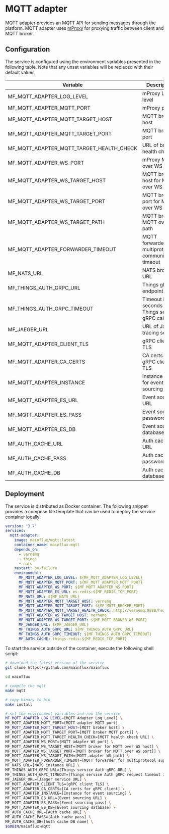 # MQTT adapter

MQTT adapter provides an MQTT API for sending messages through the platform.
MQTT adapter uses [mProxy](https://github.com/mainflux/mproxy) for proxying
traffic between client and MQTT broker.

## Configuration

The service is configured using the environment variables presented in the
following table. Note that any unset variables will be replaced with their
default values.

| Variable                                 | Description                                            | Default               |
|------------------------------------------|--------------------------------------------------------|-----------------------|
| MF_MQTT_ADAPTER_LOG_LEVEL                | mProxy Log level                                       | error                 |
| MF_MQTT_ADAPTER_MQTT_PORT                | mProxy port                                            | 1883                  |
| MF_MQTT_ADAPTER_MQTT_TARGET_HOST         | MQTT broker host                                       | 0.0.0.0               |
| MF_MQTT_ADAPTER_MQTT_TARGET_PORT         | MQTT broker port                                       | 1883                  |
| MF_MQTT_ADAPTER_MQTT_TARGET_HEALTH_CHECK | URL of broker health check                             | ""                    |
| MF_MQTT_ADAPTER_WS_PORT                  | mProxy MQTT over WS port                               | 8080                  |
| MF_MQTT_ADAPTER_WS_TARGET_HOST           | MQTT broker host for MQTT over WS                      | localhost             |
| MF_MQTT_ADAPTER_WS_TARGET_PORT           | MQTT broker port for MQTT over WS                      | 8080                  |
| MF_MQTT_ADAPTER_WS_TARGET_PATH           | MQTT broker MQTT over WS path                          | /mqtt                 |
| MF_MQTT_ADAPTER_FORWARDER_TIMEOUT        | MQTT forwarder for multiprotocol communication timeout | 30s                   |
| MF_NATS_URL                              | NATS broker URL                                        | nats://127.0.0.1:4222 |
| MF_THINGS_AUTH_GRPC_URL                  | Things gRPC endpoint URL                               | localhost:8181        |
| MF_THINGS_AUTH_GRPC_TIMEOUT              | Timeout in seconds for Things service gRPC calls       | 1s                    |
| MF_JAEGER_URL                            | URL of Jaeger tracing service                          | ""                    |
| MF_MQTT_ADAPTER_CLIENT_TLS               | gRPC client TLS                                        | false                 |
| MF_MQTT_ADAPTER_CA_CERTS                 | CA certs for gRPC client TLS                           | ""                    |
| MF_MQTT_ADAPTER_INSTANCE                 | Instance name for event sourcing                       | ""                    |
| MF_MQTT_ADAPTER_ES_URL                   | Event sourcing URL                                     | localhost:6379        |
| MF_MQTT_ADAPTER_ES_PASS                  | Event sourcing password                                | ""                    |
| MF_MQTT_ADAPTER_ES_DB                    | Event sourcing database                                | "0"                   |
| MF_AUTH_CACHE_URL                        | Auth cache URL                                         | localhost:6379        |
| MF_AUTH_CACHE_PASS                       | Auth cache password                                    | ""                    |
| MF_AUTH_CACHE_DB                         | Auth cache database                                    | "0"                   |


## Deployment

The service is distributed as Docker container. The following snippet provides
a compose file template that can be used to deploy the service container locally:

```yaml
version: "3.7"
services:
  mqtt-adapter:
    image: mainflux/mqtt:latest
    container_name: mainflux-mqtt
    depends_on:
      - vernemq
      - things
      - nats
    restart: on-failure
    environment:
      MF_MQTT_ADAPTER_LOG_LEVEL: ${MF_MQTT_ADAPTER_LOG_LEVEL}
      MF_MQTT_ADAPTER_MQTT_PORT: ${MF_MQTT_ADAPTER_MQTT_PORT}
      MF_MQTT_ADAPTER_WS_PORT: ${MF_MQTT_ADAPTER_WS_PORT}
      MF_MQTT_ADAPTER_ES_URL: es-redis:${MF_REDIS_TCP_PORT}
      MF_NATS_URL: ${MF_NATS_URL}
      MF_MQTT_ADAPTER_MQTT_TARGET_HOST: vernemq
      MF_MQTT_ADAPTER_MQTT_TARGET_PORT: ${MF_MQTT_BROKER_PORT}
      MF_MQTT_ADAPTER_MQTT_TARGET_HEALTH_CHECK: http://vernemq:8888/health
      MF_MQTT_ADAPTER_WS_TARGET_HOST: vernemq
      MF_MQTT_ADAPTER_WS_TARGET_PORT: ${MF_MQTT_BROKER_WS_PORT}
      MF_JAEGER_URL: ${MF_JAEGER_URL}
      MF_THINGS_AUTH_GRPC_URL: ${MF_THINGS_AUTH_GRPC_URL}
      MF_THINGS_AUTH_GRPC_TIMEOUT: ${MF_THINGS_AUTH_GRPC_TIMEOUT}
      MF_AUTH_CACHE: things-redis:${MF_REDIS_TCP_PORT}
```

To start the service outside of the container, execute the following shell script:

```bash
# download the latest version of the service
git clone https://github.com/mainflux/mainflux

cd mainflux

# compile the mqtt
make mqtt

# copy binary to bin
make install

# set the environment variables and run the service
MF_MQTT_ADAPTER_LOG_LEVEL=[MQTT Adapter Log Level] \
MF_MQTT_ADAPTER_MQTT_PORT=[MQTT adapter MQTT port]
MF_MQTT_ADAPTER_MQTT_TARGET_HOST=[MQTT broker host] \
MF_MQTT_ADAPTER_MQTT_TARGET_PORT=[MQTT broker MQTT port]] \
MF_MQTT_ADAPTER_MQTT_TARGET_HEALTH_CHECK=[MQTT health check URL] \
MF_MQTT_ADAPTER_WS_PORT=[MQTT adapter WS port] \
MF_MQTT_ADAPTER_WS_TARGET_HOST=[MQTT broker for MQTT over WS host] \
MF_MQTT_ADAPTER_WS_TARGET_PORT=[MQTT broker for MQTT over WS port]] \
MF_MQTT_ADAPTER_WS_TARGET_PATH=[MQTT adapter WS path] \
MF_MQTT_ADAPTER_FORWARDER_TIMEOUT=[MQTT forwarder for multiprotocol support timeout] \
MF_NATS_URL=[NATS instance URL] \
MF_THINGS_AUTH_GRPC_URL=[Things service Auth gRPC URL] \
MF_THINGS_AUTH_GRPC_TIMEOUT=[Things service Auth gRPC request timeout in seconds] \
MF_JAEGER_URL=[Jaeger service URL] \
MF_MQTT_ADAPTER_CLIENT_TLS=[gRPC client TLS] \
MF_MQTT_ADAPTER_CA_CERTS=[CA certs for gRPC client] \
MF_MQTT_ADAPTER_INSTANCE=[Instance for event sourcing] \
MF_MQTT_ADAPTER_ES_URL=[Event sourcing URL] \
MF_MQTT_ADAPTER_ES_PASS=[Event sourcing pass] \
MF_MQTT_ADAPTER_ES_DB=[Event sourcing database] \
MF_AUTH_CACHE_URL=[Auth cache URL] \
MF_AUTH_CACHE_PASS=[Auth cache pass] \
MF_AUTH_CACHE_DB=[Auth cache DB name] \
$GOBIN/mainflux-mqtt
```
